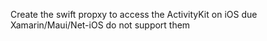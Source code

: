 Create the swift propxy to access the ActivityKit on iOS due Xamarin/Maui/Net-iOS do not support them
